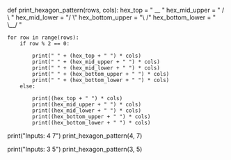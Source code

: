 def print_hexagon_pattern(rows, cols):
    hex_top = "  __  "
    hex_mid_upper = " /    \\ "
    hex_mid_lower = "/      \\"
    hex_bottom_upper = "\\      /"
    hex_bottom_lower = " \\__/ "

    for row in range(rows):
        if row % 2 == 0:
            
            print(" " + (hex_top + " ") * cols)
            print(" " + (hex_mid_upper + " ") * cols)
            print(" " + (hex_mid_lower + " ") * cols)
            print(" " + (hex_bottom_upper + " ") * cols)
            print(" " + (hex_bottom_lower + " ") * cols)
        else:
           
            print((hex_top + " ") * cols)
            print((hex_mid_upper + " ") * cols)
            print((hex_mid_lower + " ") * cols)
            print((hex_bottom_upper + " ") * cols)
            print((hex_bottom_lower + " ") * cols)


print("Inputs: 4 7")
print_hexagon_pattern(4, 7)

print("Inputs: 3 5")
print_hexagon_pattern(3, 5)
